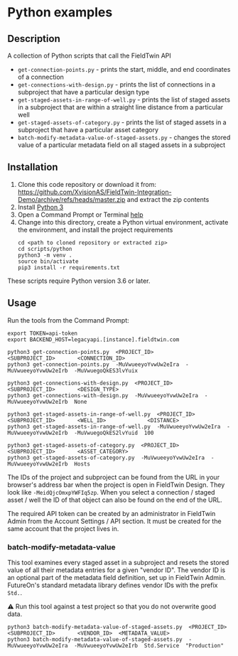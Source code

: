 # Python examples

## Description

A collection of Python scripts that call the FieldTwin API 

* `get-connection-points.py` - prints the start, middle, and end coordinates of a
  connection
* `get-connections-with-design.py` - prints the list of connections in a subproject
  that have a particular design type
* `get-staged-assets-in-range-of-well.py` - prints the list of staged assets in a
  subproject that are within a straight line distance from a particular well
* `get-staged-assets-of-category.py` - prints the list of staged assets in a subproject
  that have a particular asset category
* `batch-modify-metadata-value-of-staged-assets.py` - changes the stored value of a
  particular metadata field on all staged assets in a subproject

## Installation

1. Clone this code repository or download it from:  
   https://github.com/XvisionAS/FieldTwin-Integration-Demo/archive/refs/heads/master.zip
   and extract the zip contents
2. Install [Python 3](https://www.python.org/downloads/)
3. Open a Command Prompt or Terminal [help](https://www.lifewire.com/how-to-open-command-prompt-2618089)
4. Change into this directory, create a Python virtual environment,
   activate the environment, and install the project requirements
   ```
   cd <path to cloned repository or extracted zip>
   cd scripts/python
   python3 -m venv .
   source bin/activate
   pip3 install -r requirements.txt
   ```

These scripts require Python version 3.6 or later.

## Usage

Run the tools from the Command Prompt:

```
export TOKEN=api-token
export BACKEND_HOST=legacyapi.[instance].fieldtwin.com

python3 get-connection-points.py  <PROJECT_ID>          <SUBPROJECT_ID>       <CONNECTION_ID>
python3 get-connection-points.py  -MuVwueeyoYvwUw2eIra  -MuVwueeyoYvwUw2eIrb  -MuVwuegoQkES3lvYuix

python3 get-connections-with-design.py  <PROJECT_ID>          <SUBPROJECT_ID>       <DESIGN_TYPE>
python3 get-connections-with-design.py  -MuVwueeyoYvwUw2eIra  -MuVwueeyoYvwUw2eIrb  None

python3 get-staged-assets-in-range-of-well.py  <PROJECT_ID>          <SUBPROJECT_ID>       <WELL_ID>             <DISTANCE>
python3 get-staged-assets-in-range-of-well.py  -MuVwueeyoYvwUw2eIra  -MuVwueeyoYvwUw2eIrb  -MuVwuegoQkES2lvYuid  100

python3 get-staged-assets-of-category.py  <PROJECT_ID>          <SUBPROJECT_ID>       <ASSET_CATEGORY>
python3 get-staged-assets-of-category.py  -MuVwueeyoYvwUw2eIra  -MuVwueeyoYvwUw2eIrb  Hosts
```

The IDs of the project and subproject can be found from the URL in your browser's address
bar when the project is open in FieldTwin Design. They look like `-MeidQjcOmxpYWFIq5zp`.
When you select a connection / staged asset / well the ID of that object can also be found
on the end of the URL.

The required API token can be created by an administrator in FieldTwin Admin from the
Account Settings / API section. It must be created for the same account that the project
lives in.

### batch-modify-metadata-value

This tool examines every staged asset in a subproject and resets the stored value of
all their metadata entries for a given "vendor ID". The vendor ID is an optional part
of the metadata field definition, set up in FieldTwin Admin. FutureOn's standard
metadata library defines vendor IDs with the prefix `Std.`.

:warning: Run this tool against a test project so that you do not overwrite good data.

```
python3 batch-modify-metadata-value-of-staged-assets.py  <PROJECT_ID>          <SUBPROJECT_ID>       <VENDOR_ID>  <METADATA_VALUE>
python3 batch-modify-metadata-value-of-staged-assets.py  -MuVwueeyoYvwUw2eIra  -MuVwueeyoYvwUw2eIrb  Std.Service  "Production"
```
